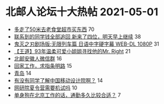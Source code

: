 # 北邮人论坛十大热帖 2021-05-01

- [多走了50米去老食堂超市买东西](https://bbs.byr.cn/article/Talking/6269341) 70
- [联系到的同学钱全部追回 新来了四位，明天早上继续](https://bbs.byr.cn/article/Picture/3285696) 38
- [鬼灭之刃剧场版:无限列车篇 日语中字硬字幕 WEB-DL 1080P](https://bbs.byr.cn/article/Comic/631641) 31
- [【王道】93年温柔可爱小姐姐寻找他的Mr. Right](https://bbs.byr.cn/article/Friends/1992248) 21
- [北邮安徽人微信群](https://bbs.byr.cn/article/Anhui/321567) 16
- [回家工作，求指条明路](https://bbs.byr.cn/article/Jiangxi/469130) 15
- [青岛](https://bbs.byr.cn/article/Photo/269823) 14
- [有没有同学了解中国移动设计院啊？](https://bbs.byr.cn/article/Job/2132948) 14
- [网研院夏令营需要机试吗](https://bbs.byr.cn/article/AimGraduate/1206198) 10
- [单身狗在北京工作的话，通勤多久比较合适？](https://bbs.byr.cn/article/WorkLife/1166728) 7



